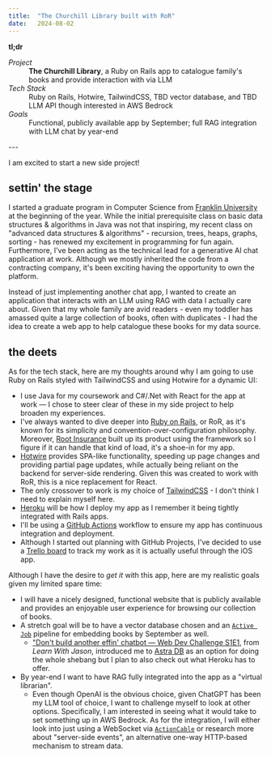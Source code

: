 ```yaml
---
title:  "The Churchill Library built with RoR"
date:   2024-08-02
---
```


<section class="text-sm">
  <strong>tl;dr</strong>
  <dl>
    <dt class="mt-2"><em>Project</em></dt>
    <dd><strong>The Churchill Library</strong>, a Ruby on Rails app to catalogue family's books and provide interaction with via LLM</dd>
    <dt class="mt-2"><em>Tech Stack</em></dt>
    <dd>Ruby on Rails, Hotwire, TailwindCSS, TBD vector database, and TBD LLM API though interested in AWS Bedrock</dd>
    <dt class="mt-2"><em>Goals</em></dt>
    <dd>Functional, publicly available app by September; full RAG integration with LLM chat by year-end</dd>
  </dl>
</section>
---

I am excited to start a new side project!

## settin' the stage

I started a graduate program in Computer Science from
[Franklin University](https://cs.franklin.edu/program.php?id=mscs)
at the beginning of the year.
While the initial prerequisite class on basic data structures & algorithms in Java was not that inspiring,
my recent class on "advanced data structures & algorithms" -
recursion, trees, heaps, graphs, sorting -
has renewed my excitement in programming for fun again.
Furthermore, I've been acting as the technical lead for a generative AI chat application at work.
Although we mostly inherited the code from a contracting company,
it's been exciting having the opportunity to own the platform.

Instead of just implementing another chat app,
I wanted to create an application that interacts with an LLM using RAG with data I actually care about.
Given that my whole family are avid readers -
even my toddler has amassed quite a large collection of books, often with duplicates -
I had the idea to create a web app to help catalogue these books for my data source.

## the deets

As for the tech stack, here are my thoughts around why I am going to use Ruby on Rails styled with TailwindCSS and using Hotwire for a dynamic UI:
- I use Java for my coursework and C#/.Net with React for the app at work &mdash; I chose to steer clear of these in my side project to help broaden my experiences.
- I've always wanted to dive deeper into [Ruby on Rails](https://rubyonrails.org/), or RoR, as it's known for its simplicity and convention-over-configuration philosophy. Moreover, [Root Insurance](https://www.joinroot.com/) built up its product using the framework so I figure if it can handle that kind of load, it's a shoe-in for my app.
- [Hotwire](https://hotwired.dev/) provides SPA-like functionality, speeding up page changes and providing partial page updates, while actually being reliant on the backend for server-side rendering. Given this was created to work with RoR, this is a nice replacement for React.
- The only crossover to work is my choice of [TailwindCSS](https://tailwindcss.com/) - I don't think I need to explain myself here.
- [Heroku](https://www.heroku.com/) will be how I deploy my app as I remember it being tightly integrated with Rails apps.
- I'll be using a [GitHub Actions](https://docs.github.com/en/actions) workflow to ensure my app has continuous integration and deployment.
- Although I started out planning with GitHub Projects, I've decided to use a [Trello board](https://trello.com/invite/b/66c21f9804fb35bcdd1f1d47/ATTI7469991d933e9a0ea0a8305a89186fd4DEA5A74E/the-churchill-library) to track my work as it is actually useful through the iOS app.

Although I have the desire to *get it* with this app, here are my realistic goals given my limited spare time:
- I will have a nicely designed, functional website that is publicly available and provides an enjoyable user experience for browsing our collection of books.
- A stretch goal will be to have a vector database chosen and an [`Active Job`](https://guides.rubyonrails.org/active_job_basics.html) pipeline for embedding books by September as well.
  - ["Don't build another effin' chatbot &mdash; Web Dev Challenge S1E1](https://youtu.be/8RCL5neas_M?si=_YG7kwGq2qYkaMS8), from *Learn With Jason*, introduced me to [Astra DB](https://www.datastax.com/products/datastax-astra) as an option for doing the whole shebang but I plan to also check out what Heroku has to offer.
- By year-end I want to have RAG fully integrated into the app as a "virtual librarian".
  - Even though OpenAI is the obvious choice, given ChatGPT has been my LLM tool of choice, I want to challenge myself to look at other options. Specifically, I am interested in seeing what it would take to set something up in AWS Bedrock. As for the integration, I will either look into just using a WebSocket via [`ActionCable`](https://guides.rubyonrails.org/action_cable_overview.html) or research more about "server-side events", an alternative one-way HTTP-based mechanism to stream data.
